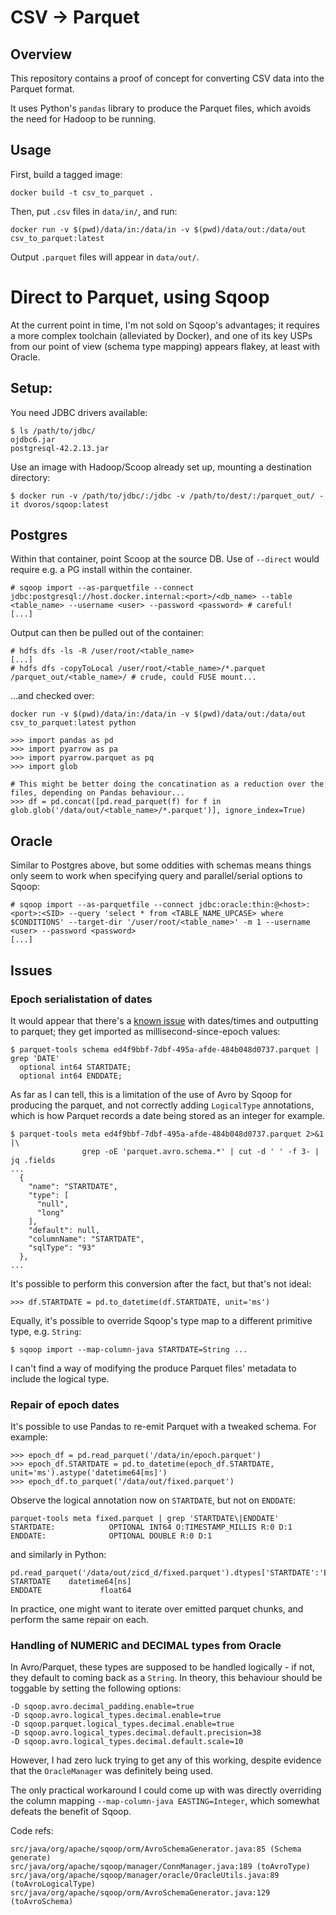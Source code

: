 # CSV -> Parquet

## Overview

This repository contains a proof of concept for converting CSV data into the Parquet format.

It uses Python's `pandas` library to produce the Parquet files, which avoids the need for Hadoop to be running.

## Usage

First, build a tagged image:
```
docker build -t csv_to_parquet .
```
Then, put `.csv` files in `data/in/`, and run:
```
docker run -v $(pwd)/data/in:/data/in -v $(pwd)/data/out:/data/out csv_to_parquet:latest
```
Output `.parquet` files will appear in `data/out/`.

# Direct to Parquet, using Sqoop

At the current point in time, I'm not sold on Sqoop's advantages; it requires a more complex toolchain (alleviated by Docker), and one of its key USPs from our point of view (schema type mapping) appears flakey, at least with Oracle.

## Setup:

You need JDBC drivers available:

```
$ ls /path/to/jdbc/
ojdbc6.jar
postgresql-42.2.13.jar
```

Use an image with Hadoop/Scoop already set up, mounting a destination directory:

```
$ docker run -v /path/to/jdbc/:/jdbc -v /path/to/dest/:/parquet_out/ -it dvoros/sqoop:latest
```

## Postgres

Within that container, point Scoop at the source DB. Use of `--direct` would require e.g. a PG install within the container.

```
# sqoop import --as-parquetfile --connect jdbc:postgresql://host.docker.internal:<port>/<db_name> --table <table_name> --username <user> --password <password> # careful!
[...]
```

Output can then be pulled out of the container:

```
# hdfs dfs -ls -R /user/root/<table_name>
[...]
# hdfs dfs -copyToLocal /user/root/<table_name>/*.parquet /parquet_out/<table_name>/ # crude, could FUSE mount...
```

...and checked over:

```
docker run -v $(pwd)/data/in:/data/in -v $(pwd)/data/out:/data/out csv_to_parquet:latest python
```

```
>>> import pandas as pd
>>> import pyarrow as pa
>>> import pyarrow.parquet as pq
>>> import glob

# This might be better doing the concatination as a reduction over the files, depending on Pandas behaviour...
>>> df = pd.concat([pd.read_parquet(f) for f in glob.glob('/data/out/<table_name>/*.parquet')], ignore_index=True)
```

## Oracle

Similar to Postgres above, but some oddities with schemas means things only seem to work when specifying query and parallel/serial options to Sqoop:

```
# sqoop import --as-parquetfile --connect jdbc:oracle:thin:@<host>:<port>:<SID> --query 'select * from <TABLE_NAME_UPCASE> where $CONDITIONS' --target-dir '/user/root/<table_name>' -m 1 --username <user> --password <password>
[...]
```

## Issues

### Epoch serialistation of dates

It would appear that there's a [known issue](https://community.cloudera.com/t5/Support-Questions/SQOOP-IMPORT-map-column-hive-ignored/td-p/45369/page/2) with dates/times and outputting to parquet; they get imported as millisecond-since-epoch values:

```
$ parquet-tools schema ed4f9bbf-7dbf-495a-afde-484b048d0737.parquet | grep 'DATE'
  optional int64 STARTDATE;
  optional int64 ENDDATE;
```

As far as I can tell, this is a limitation of the use of Avro by Sqoop for producing the parquet, and not correctly adding `LogicalType` annotations, which is how Parquet records a date being stored as an integer for example.

```
$ parquet-tools meta ed4f9bbf-7dbf-495a-afde-484b048d0737.parquet 2>&1 |\
                grep -oE 'parquet.avro.schema.*' | cut -d ' ' -f 3- | jq .fields
...
  {
    "name": "STARTDATE",
    "type": [
      "null",
      "long"
    ],
    "default": null,
    "columnName": "STARTDATE",
    "sqlType": "93"
  },
...
```

It's possible to perform this conversion after the fact, but that's not ideal:

```
>>> df.STARTDATE = pd.to_datetime(df.STARTDATE, unit='ms')
```

Equally, it's possible to override Sqoop's type map to a different primitive type, e.g. `String`:
```
$ sqoop import --map-column-java STARTDATE=String ...
```

I can't find a way of modifying the produce Parquet files' metadata to include the logical type.

### Repair of epoch dates

It's possible to use Pandas to re-emit Parquet with a tweaked schema. For example:

```
>>> epoch_df = pd.read_parquet('/data/in/epoch.parquet')
>>> epoch_df.STARTDATE = pd.to_datetime(epoch_df.STARTDATE, unit='ms').astype('datetime64[ms]')
>>> epoch_df.to_parquet('/data/out/fixed.parquet')
```

Observe the logical annotation now on `STARTDATE`, but not on `ENDDATE`:

```
parquet-tools meta fixed.parquet | grep 'STARTDATE\|ENDDATE'
STARTDATE:            OPTIONAL INT64 O:TIMESTAMP_MILLIS R:0 D:1
ENDDATE:              OPTIONAL DOUBLE R:0 D:1
```

and similarly in Python:

```
pd.read_parquet('/data/out/zicd_d/fixed.parquet').dtypes['STARTDATE':'ENDDATE']
STARTDATE    datetime64[ns]
ENDDATE             float64
```

In practice, one might want to iterate over emitted parquet chunks, and perform the same repair on each.

### Handling of NUMERIC and DECIMAL types from Oracle

In Avro/Parquet, these types are supposed to be handled logically - if not, they default to coming back as a `String`. In theory, this behaviour should be toggable by setting the following options:

```
-D sqoop.avro.decimal_padding.enable=true
-D sqoop.avro.logical_types.decimal.enable=true
-D sqoop.parquet.logical_types.decimal.enable=true
-D sqoop.avro.logical_types.decimal.default.precision=38
-D sqoop.avro.logical_types.decimal.default.scale=10
```

However, I had zero luck trying to get any of this working, despite evidence that the `OracleManager` was definitely being used.

The only practical workaround I could come up with was directly overriding the column mapping `--map-column-java EASTING=Integer`, which somewhat defeats the benefit of Sqoop.

Code refs:

```
src/java/org/apache/sqoop/orm/AvroSchemaGenerator.java:85 (Schema generate)
src/java/org/apache/sqoop/manager/ConnManager.java:189 (toAvroType)
src/java/org/apache/sqoop/manager/oracle/OracleUtils.java:89 (toAvroLogicalType)
src/java/org/apache/sqoop/orm/AvroSchemaGenerator.java:129 (toAvroSchema)
```

